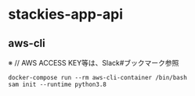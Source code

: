 # stackies-app-api

## aws-cli
※ // AWS ACCESS KEY等は、Slack#ブックマーク参照

```
docker-compose run --rm aws-cli-container /bin/bash
sam init --runtime python3.8
```